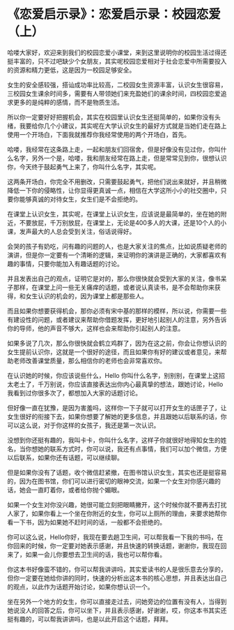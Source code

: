 # 《恋爱启示录》：恋爱启示录：校园恋爱（上）

哈喽大家好，欢迎来到我们的校园恋爱小课堂，来到这里说明你的校园生活过得还挺丰富的，只不过吧缺少个女朋友，其实呢校园恋爱相对于社会恋爱中所需要投入的资源和精力更低，这是因为一校园足够安全。

女生的安全感较强，搭讪成功率比较高，二校园女生资源丰富，认识女生很容易，三校园女生课余时间多，需要有人带领她们来充盈她们的课余时间，四校园恋爱追求更多的是纯粹的感情，而不是物质生活。

所以你一定要好好把握机会，其实在校园里认识女生还挺简单的，如果你没有头绪，我要给你几个小建议，其实呢在大学认识女生的最好方式就是当她们走在路上使用一个开场白，下面我就推荐你我经常使用的两个开场白，首先。

哈喽，我经常在这条路上走，一起和朋友们回宿舍，但是好像没有见过你，你叫什么名字，另外一个是，哈喽，我和朋友经常在路上走，但是常常见到你，很想认识你，今天终于鼓起勇气上来了，你叫什么名字，其实呢。

这两条开场白，你完全不用删改，只需要鼓起勇气，把他们说出来就好，并且稍微降低一下你的侵略性，让你显得更真诚一点，相信在大学这所小小的社交圈中，只要你能够真诚的对待女生，女生们是不会拒绝的。

在课堂上认识女生，其实呢，在课堂上认识女生，应该说是最简单的，坐在她的附近，不要放屁，千万别放屁，在课堂上，无论是400多人的大课，还是10个人的小课，发声最大的人总会受到关注，俗话说得好。

会哭的孩子有奶吃，问有趣的问题的人，也是大家关注的焦点，比如说质疑老师的演讲，但是你一定要有一个清晰的逻辑，来证明你的演讲是正确的，大家都喜欢有趣的事情，只要你能加入有趣话题的讨论。

并且发表出自己的观点，证明它是对的，那么你很快就会受到大家的关注，像书呆子那样，在课堂上问一些无关痛痒的话题，或者说认真读书，是不会帮助你来获得，和女生认识的机会的，因为课堂上都是那些人。

而且如果你想要获得机会，那你必须有宋中基的那样的模样，所以说，你需要一些有建设性的问题，或者建议来帮助你借题发挥，更好地引起别人的注意，另外告诉你的导师，他的声音不够大，这样也会来帮助你引起别人的注意。

如果多说了几次，那么你很快就会鹤立鸡群了，因为在这之前，你会让你想认识的女生提前认识你，这就是一个很好的途径，而且如果你有好的建议或者意见，来帮助老师改善课堂质量，那么相信你的老师也会非常喜欢你。

在认识她的时候，你应该说些什么，Hello 你叫什么名字，别别别，在课堂上这招太老土了，千万别说，你应该直接表达出你内心最真挚的想法，跟她讨论，Hello 我看到过你很多次了，都想加入大家的话题讨论。

但好像一直在犹豫，是因为害羞吗，这样你一下子就可以打开女生的话匣子了，让女生很好的衔接下去，如果你想要了解她的更多信息，并且跟她以后联系的话，你可以这么说，对于你这样的女孩子，我还是第一次认识。

没想到你还挺有趣的，我叫卡卡，你叫什么名字，这样子你就很好地得知女生的姓名，当你想她的联系方式时，你可以说，我还有点事情，我们可以加个微信，方便以后联系，如果你还有话题，可以继续聊。

但是如果你没有了话题，收个微信赶紧撤，在图书馆认识女生，其实也还是挺容易的，因为在图书馆，你们可以进行密切的眼神交流，如果一个女生对你感兴趣的话，她会一直盯着你，或者给你抛个媚眼。

如果一个女生对你没兴趣，她很可能立刻把眼睛撇开，这个时候你就不要再去打扰人家了，如果你看上一个坐在你附近的女生，你可以上厕所的理由，来要求她帮你看一下书，因为如果她不赶时间的话，一般都不会拒绝的。

你可以这么说，Hello你好，我现在要去趟卫生间，可以帮我看一下我的书吗，在你回来的时候，你一定要对她表示感谢，并且快速的转换话题，谢谢你，我现在回来了，如果一会儿你要想去卫生间的话，我也可以帮你看。

你这本书好像蛮不错的，你可以帮我讲讲吗，其实爱读书的人是很乐意去分享的，但你一定要在她给你讲的同时，快速的分析出这本书的核心思想，并且表达出自己的观点，以此作为话题开始讨论，如果你想认识一个。

坐在另外一个地方的女生，你可以直接走过去，问她旁边的位置有没有人，当得到她说没人的回答之后，你可以坐下，并且表示感谢，好谢谢，哎，你这本书其实还挺有趣的，可以帮我讲讲吗，也是以此开启这个话题，拜拜。

